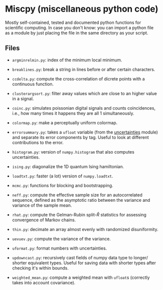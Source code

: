 # Miscpy (miscellaneous python code)

Mostly self-contained, tested and documented python functions for scientific
computing. In case you don't know: you can import a python file as a module by
just placing the file in the same directory as your script.

## Files

  * `argminrelmin.py`: index of the minimum local minimum.
  
  * `breaklines.py`: break a string in lines before or after certain characters.
  
  * `ccdelta.py`: compute the cross-correlation of dicrete points with a
    continuous function.
    
  * `clusterargsort.py`: filter away values which are close to an higher value
    in a signal.

  * `coinc.py`: simulates poissonian digital signals and counts coincidences,
    i.e., how many times it happens they are all 1 simultaneously.
    
  * `colormap.py`: make a perceptually uniform colormap.
  
  * `errorsummary.py`: takes a `ufloat` variable (from the
    [uncertainties](https://github.com/lebigot/uncertainties) module) and
    separate its error components by tag. Useful to look at different
    contributions to the error.
  
  * `histogram.py`: version of `numpy.histogram` that also computes
    uncertainties.
    
  * `ising.py`: diagonalize the 1D quantum Ising hamiltonian.
  
  * `loadtxt.py`: faster (a lot) version of `numpy.loadtxt`.
  
  * `mcmc.py`: functions for blocking and bootstrapping.
  
  * `neff.py`: compute the effective sample size for an autocorrelated
    sequence, defined as the asymptotic ratio between the variance and variance
    of the sample mean.
  
  * `rhat.py`: compute the Gelman-Rubin split-$\hat R$ statistics for assessing
    convergence of Markov chains.
  
  * `thin.py`: decimate an array almost evenly with randomized disuniformity.
  
  * `uevuev.py`: compute the variance of the variance.
  
  * `uformat.py`: format numbers with uncertainties.
  
  * `updowncast.py`: recursively cast fields of numpy data type to longer/
    shorter equivalent types. Useful for saving data with shorter types after
    checking it's within bounds.
  
  * `weighted_mean.py`: compute a weighted mean with `ufloat`s (correctly takes
    into account covariance).

